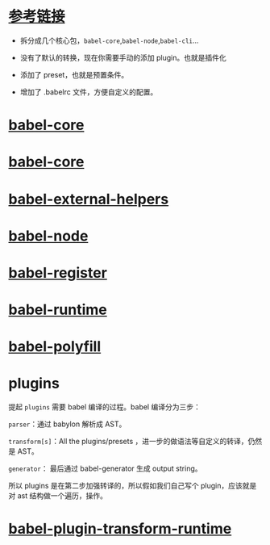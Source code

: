 

# [参考链接](./参考链接.md)

- 拆分成几个核心包，`babel-core`,`babel-node`,`babel-cli`...

- 没有了默认的转换，现在你需要手动的添加 plugin。也就是插件化

- 添加了 preset，也就是预置条件。

- 增加了 .babelrc 文件，方便自定义的配置。


# [babel-core](./babel-cli.md)

# [babel-core](./babel-cli.md)

# [babel-external-helpers](./babel-external-helpers.md)

# [babel-node](./babel-node.md)

# [babel-register](./babel-register.md)

# [babel-runtime](./babel-runtime.md)

# [babel-polyfill](./babel-polyfill.md)

# plugins

提起 `plugins` 需要 babel 编译的过程。babel 编译分为三步：

`parser`：通过 babylon 解析成 AST。

`transform[s]`：All the plugins/presets ，进一步的做语法等自定义的转译，仍然是 AST。

`generator`： 最后通过 babel-generator 生成 output string。

所以 plugins 是在第二步加强转译的，所以假如我们自己写个 plugin，应该就是对 ast 结构做一个遍历，操作。

# [babel-plugin-transform-runtime](./plugins/babel-plugin-transform-runtime.md)